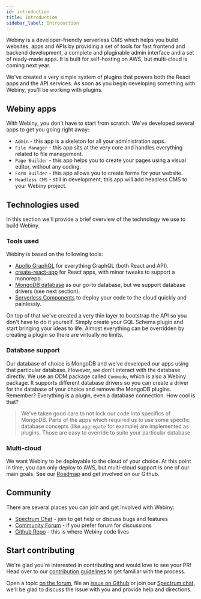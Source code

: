 ```yaml
---
id: introduction
title: Introduction
sidebar_label: Introduction
---
```


Webiny is a developer-friendly serverless CMS which helps you build websites, apps and APIs by providing a set of tools for fast frontend and backend development, a complete and pluginable admin interface and a set of ready-made apps. It is built for self-hosting on AWS, but multi-cloud is coming next year.

We've created a very simple system of plugins that powers both the React apps and the API services. As soon as you begin developing something with Webiny, you'll be working with plugins.

## Webiny apps

With Webiny, you don't have to start from scratch. We've developed several apps to get you going right away:
- `Admin` - this app is a skeleton for all your administration apps.
- `File Manager` - this app sits at the very core and handles everything related to file management.
- `Page Builder` - this app helps you to create your pages using a visual editor, without any coding.
- `Form Builder` - this app allows you to create forms for your website. 
- `Headless CMS` - still in development, this app will add headless CMS to your Webiny project.  

## Technologies used

In this section we'll provide a brief overview of the technology we use to build Webiny.

### Tools used

Webiny is based on the following tools:

- [Apollo GraphQL](https://www.apollographql.com/) for everything GraphQL (both React and API).
- [create-react-app](https://create-react-app.dev/) for React apps, with minor tweaks to support a monorepo.
- [MongoDB database](https://www.mongodb.com/) as our go-to database, but we support database drivers (see next section).
- [Serverless Components](https://github.com/serverless/components) to deploy your code to the cloud quickly and painlessly.

On top of that we've created a very thin layer to bootstrap the API so you don't have to do it yourself. Simply create your GQL Schema plugin and start bringing your ideas to life. Almost everything can be overridden by creating a plugin so there are virtually no limits.

### Database support

Our database of choice is MongoDB and we've developed our apps using that particular database. However, we don't interact with the database directly. We use an ODM package called `Commodo`, which is also a Webiny package. It supports different database drivers so you can create a driver for the database of your choice and remove the MongoDB plugins. Remember? Everything is a plugin, even a database connection. How cool is that?

> We've taken good care to not lock our code into specifics of MongoDB. Parts of the apps which required us to use some specific database concepts (like `aggregate` for example) are implemented as plugins. Those are easy to override to suite your particular database.

### Multi-cloud

We want Webiny to be deployable to the cloud of your choice. At this point in time, you can only deploy to AWS, but multi-cloud support is one of our main goals. See our [Roadmap](https://github.com/webiny/webiny-js/projects/7) and get involved on our Github. 

## Community

There are several places you can join and get involved with Webiny:

- [Spectrum Chat](https://spectrum.chat/webiny) - join to get help or discuss bugs and features
- [Community Forum](https://community.webiny.com/) - if you prefer forum for discussions
- [Github Repo](https://github.com/webiny/webiny-js) - this is where Webiny code lives

## Start contributing

We're glad you're interested in contributing and would love to see your PR! Head over to our [contribution guidelines](https://github.com/webiny/webiny-js/blob/master/CONTRIBUTING.md) to get familiar with the process.

Open a topic [on the forum](https://community.webiny.com/), file an [issue on Github](https://github.com/webiny/webiny-js/issues) or join our [Spectrum chat](https://spectrum.chat/webiny), we'll be glad to discuss the issue with you and provide help and directions.
